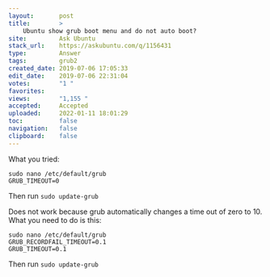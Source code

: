 ```yaml
---
layout:       post
title:        >
    Ubuntu show grub boot menu and do not auto boot?
site:         Ask Ubuntu
stack_url:    https://askubuntu.com/q/1156431
type:         Answer
tags:         grub2
created_date: 2019-07-06 17:05:33
edit_date:    2019-07-06 22:31:04
votes:        "1 "
favorites:    
views:        "1,155 "
accepted:     Accepted
uploaded:     2022-01-11 18:01:29
toc:          false
navigation:   false
clipboard:    false
---
```


<!-- Language-all: lang-bash -->
What you tried:

``` 
sudo nano /etc/default/grub
GRUB_TIMEOUT=0

```

Then run `sudo update-grub`

Does not work because grub automatically changes a time out of zero to 10. What you need to do is this:

``` 
sudo nano /etc/default/grub
GRUB_RECORDFAIL_TIMEOUT=0.1
GRUB_TIMEOUT=0.1

```

Then run `sudo update-grub`
